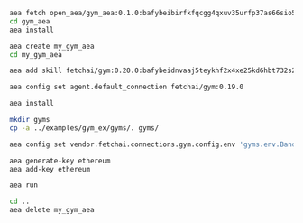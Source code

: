 ``` bash
aea fetch open_aea/gym_aea:0.1.0:bafybeibirfkfqcgg4qxuv35urfp37as66sio5okvtayj2zgpqcaw32zw6a --remote
cd gym_aea
aea install
```
``` bash
aea create my_gym_aea
cd my_gym_aea
```
``` bash
aea add skill fetchai/gym:0.20.0:bafybeidnvaaj5teykhf2x4xe25kd6hbt732s2kzksob4d3vdbenr7susyy --remote
```
``` bash
aea config set agent.default_connection fetchai/gym:0.19.0
```
``` bash
aea install
```
``` bash
mkdir gyms
cp -a ../examples/gym_ex/gyms/. gyms/
```
``` bash
aea config set vendor.fetchai.connections.gym.config.env 'gyms.env.BanditNArmedRandom'
```
``` bash
aea generate-key ethereum
aea add-key ethereum
```
``` bash
aea run
```
``` bash
cd ..
aea delete my_gym_aea
```
